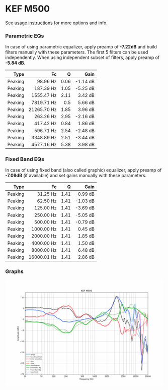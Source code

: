 # KEF M500
See [usage instructions](https://github.com/jaakkopasanen/AutoEq#usage) for more options and info.

### Parametric EQs
In case of using parametric equalizer, apply preamp of **-7.22dB** and build filters manually
with these parameters. The first 5 filters can be used independently.
When using independent subset of filters, apply preamp of **-5.84 dB**.

| Type    | Fc          |    Q | Gain     |
|--------:|------------:|-----:|---------:|
| Peaking | 98.96 Hz    | 0.06 | -1.14 dB |
| Peaking | 187.39 Hz   | 1.05 | -5.25 dB |
| Peaking | 1555.47 Hz  | 2.11 | 3.42 dB  |
| Peaking | 7819.71 Hz  | 0.5  | 5.66 dB  |
| Peaking | 21265.70 Hz | 1.85 | 3.96 dB  |
| Peaking | 263.26 Hz   | 2.95 | -2.16 dB |
| Peaking | 417.42 Hz   | 0.84 | 1.86 dB  |
| Peaking | 596.71 Hz   | 2.54 | -2.48 dB |
| Peaking | 3348.89 Hz  | 2.51 | -3.44 dB |
| Peaking | 4577.16 Hz  | 5.38 | 3.98 dB  |

### Fixed Band EQs
In case of using fixed band (also called graphic) equalizer, apply preamp of **-7.09dB**
(if available) and set gains manually with these parameters.

| Type    | Fc          |    Q | Gain     |
|--------:|------------:|-----:|---------:|
| Peaking | 31.25 Hz    | 1.41 | -0.99 dB |
| Peaking | 62.50 Hz    | 1.41 | -1.03 dB |
| Peaking | 125.00 Hz   | 1.41 | -3.69 dB |
| Peaking | 250.00 Hz   | 1.41 | -5.05 dB |
| Peaking | 500.00 Hz   | 1.41 | -0.79 dB |
| Peaking | 1000.00 Hz  | 1.41 | 0.45 dB  |
| Peaking | 2000.00 Hz  | 1.41 | 1.85 dB  |
| Peaking | 4000.00 Hz  | 1.41 | 1.50 dB  |
| Peaking | 8000.00 Hz  | 1.41 | 6.48 dB  |
| Peaking | 16000.01 Hz | 1.41 | 2.86 dB  |

### Graphs
![](./KEF%20M500.png)